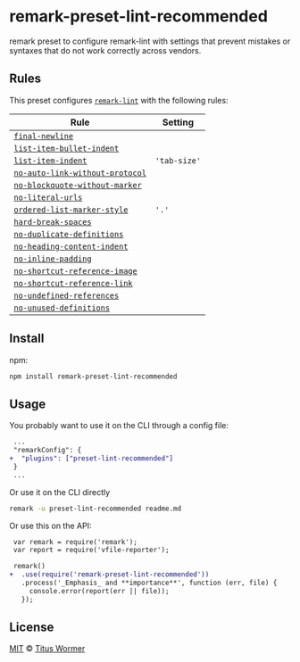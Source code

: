 <!--This file is generated-->

# remark-preset-lint-recommended

remark preset to configure remark-lint with settings that
prevent mistakes or syntaxes that do not work correctly
across vendors.

## Rules

This preset configures [`remark-lint`](https://github.com/wooorm/remark-lint) with the following rules:

| Rule | Setting |
| ---- | ------- |
| [`final-newline`](https://github.com/wooorm/remark-lint/tree/master/packages/remark-lint-final-newline) |  |
| [`list-item-bullet-indent`](https://github.com/wooorm/remark-lint/tree/master/packages/remark-lint-list-item-bullet-indent) |  |
| [`list-item-indent`](https://github.com/wooorm/remark-lint/tree/master/packages/remark-lint-list-item-indent) | `'tab-size'` |
| [`no-auto-link-without-protocol`](https://github.com/wooorm/remark-lint/tree/master/packages/remark-lint-no-auto-link-without-protocol) |  |
| [`no-blockquote-without-marker`](https://github.com/wooorm/remark-lint/tree/master/packages/remark-lint-no-blockquote-without-marker) |  |
| [`no-literal-urls`](https://github.com/wooorm/remark-lint/tree/master/packages/remark-lint-no-literal-urls) |  |
| [`ordered-list-marker-style`](https://github.com/wooorm/remark-lint/tree/master/packages/remark-lint-ordered-list-marker-style) | `'.'` |
| [`hard-break-spaces`](https://github.com/wooorm/remark-lint/tree/master/packages/remark-lint-hard-break-spaces) |  |
| [`no-duplicate-definitions`](https://github.com/wooorm/remark-lint/tree/master/packages/remark-lint-no-duplicate-definitions) |  |
| [`no-heading-content-indent`](https://github.com/wooorm/remark-lint/tree/master/packages/remark-lint-no-heading-content-indent) |  |
| [`no-inline-padding`](https://github.com/wooorm/remark-lint/tree/master/packages/remark-lint-no-inline-padding) |  |
| [`no-shortcut-reference-image`](https://github.com/wooorm/remark-lint/tree/master/packages/remark-lint-no-shortcut-reference-image) |  |
| [`no-shortcut-reference-link`](https://github.com/wooorm/remark-lint/tree/master/packages/remark-lint-no-shortcut-reference-link) |  |
| [`no-undefined-references`](https://github.com/wooorm/remark-lint/tree/master/packages/remark-lint-no-undefined-references) |  |
| [`no-unused-definitions`](https://github.com/wooorm/remark-lint/tree/master/packages/remark-lint-no-unused-definitions) |  |

## Install

npm:

```sh
npm install remark-preset-lint-recommended
```

## Usage

You probably want to use it on the CLI through a config file:

```diff
 ...
 "remarkConfig": {
+  "plugins": ["preset-lint-recommended"]
 }
 ...
```

Or use it on the CLI directly

```sh
remark -u preset-lint-recommended readme.md
```

Or use this on the API:

```diff
 var remark = require('remark');
 var report = require('vfile-reporter');

 remark()
+  .use(require('remark-preset-lint-recommended'))
   .process('_Emphasis_ and **importance**', function (err, file) {
     console.error(report(err || file));
   });
```

## License

[MIT](https://github.com/wooorm/remark-lint/blob/master/LICENSE) © [Titus Wormer](http://wooorm.com)

